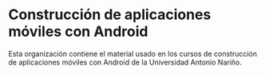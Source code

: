 # Construcción de aplicaciones móviles con Android

Esta organización contiene el material usado en los cursos de construcción de aplicaciones móviles con Android de la Universidad Antonio Nariño.
